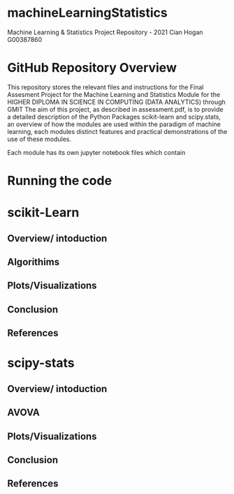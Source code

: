 # machineLearningStatistics
Machine Learning & Statistics Project Repository - 2021
Cian Hogan G00387860

# GitHub Repository Overview
This repository stores the relevant files and instructions for the Final Assesment Project for the Machine Learning and Statistics Module for the HIGHER DIPLOMA IN SCIENCE IN COMPUTING (DATA ANALYTICS) through GMIT
The aim of this project, as described in assessment.pdf, is to provide a detailed description of the Python Packages scikit-learn and scipy.stats, an overview of how the modules are used within the paradigm of machine learning, each modules distinct features and practical demonstrations of the use of these modules.

Each module has its own jupyter notebook files which contain 

# Running the code




# scikit-Learn
## Overview/ intoduction
## Algorithims
## Plots/Visualizations
## Conclusion
## References




# scipy-stats
## Overview/ intoduction
## AVOVA
## Plots/Visualizations
## Conclusion
## References